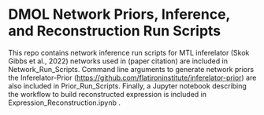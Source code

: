 # DMOL Network Priors, Inference, and Reconstruction Run Scripts

This repo contains network inference run scripts for MTL inferelator (Skok Gibbs et al., 2022) networks used in (paper citation) are included in Network_Run_Scripts.
Command line arguments to generate network priors the Inferelator-Prior (https://github.com/flatironinstitute/inferelator-prior) are also included in Prior_Run_Scripts.
Finally, a Jupyter notebook describing the workflow to build reconstructed expression is included in Expression_Reconstruction.ipynb .
